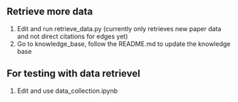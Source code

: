## Retrieve more data
1. Edit and run retrieve_data.py (currently only retrieves new paper data and not direct citations for edges yet)
2. Go to knowledge_base, follow the README.md to update the knowledge base

## For testing with data retrievel
1. Edit and use data_collection.ipynb